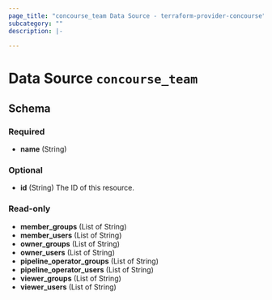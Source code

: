 ```yaml
---
page_title: "concourse_team Data Source - terraform-provider-concourse"
subcategory: ""
description: |-
  
---
```


# Data Source `concourse_team`





## Schema

### Required

- **name** (String)

### Optional

- **id** (String) The ID of this resource.

### Read-only

- **member_groups** (List of String)
- **member_users** (List of String)
- **owner_groups** (List of String)
- **owner_users** (List of String)
- **pipeline_operator_groups** (List of String)
- **pipeline_operator_users** (List of String)
- **viewer_groups** (List of String)
- **viewer_users** (List of String)



